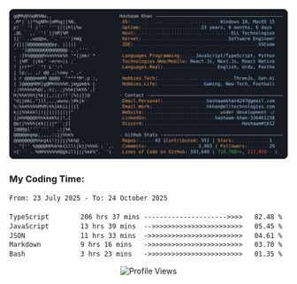 <a href="https://github.com/HashaamKhan19/HashaamKhan19">
  <picture>
    <source media="(prefers-color-scheme: dark)" srcset="https://raw.githubusercontent.com/HashaamKhan19/HashaamKhan19/main/dark_mode.svg">
    <img alt="Hashaam Khan's GitHub Profile README" src="https://raw.githubusercontent.com/HashaamKhan19/HashaamKhan19/main/dark_mode.svg">
  </picture>
</a>

<h3>My Coding Time:</h1>
<!--START_SECTION:waka-->

```txt
From: 23 July 2025 - To: 24 October 2025

TypeScript        206 hrs 37 mins --------------------->>>>   82.48 %
JavaScript        13 hrs 39 mins  -->>>>>>>>>>>>>>>>>>>>>>>   05.45 %
JSON              11 hrs 33 mins  ->>>>>>>>>>>>>>>>>>>>>>>>   04.61 %
Markdown          9 hrs 16 mins   ->>>>>>>>>>>>>>>>>>>>>>>>   03.70 %
Bash              3 hrs 23 mins   ->>>>>>>>>>>>>>>>>>>>>>>>   01.35 %
```

<!--END_SECTION:waka-->

<p align="center">
  <img src="https://komarev.com/ghpvc/?username=HashaamKhan19&color=grey&style=for-the-badge&abbreviated=true" alt="Profile Views"/>
</p>
